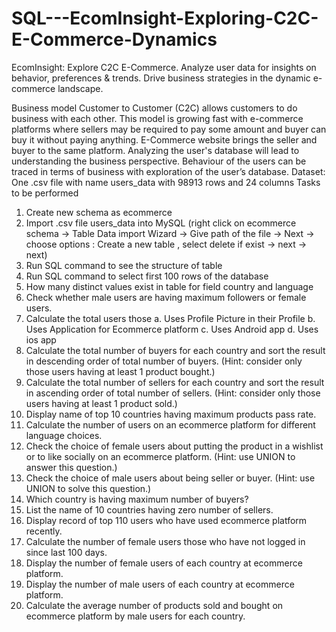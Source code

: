# SQL---EcomInsight-Exploring-C2C-E-Commerce-Dynamics
EcomInsight: Explore C2C E-Commerce. Analyze user data for insights on behavior, preferences &amp; trends. Drive business strategies in the dynamic e-commerce landscape.

Business model Customer to Customer (C2C) allows customers to do business with each other. This model is growing fast with e-commerce platforms where sellers may be required to pay some amount and buyer can buy it without paying anything. E-Commerce website brings the seller and buyer to the same platform. 
Analyzing the user's database will lead to understanding the business perspective. Behaviour of the users can be traced in terms of business with exploration of the user’s database. 
Dataset: One .csv file with name users_data with 98913 rows and 24 columns
Tasks to be performed
1.	Create new schema as ecommerce
2.	Import .csv file users_data into MySQL
(right click on ecommerce schema -> Table Data import Wizard -> Give path of the file -> Next -> choose options : Create a new table , select delete if exist -> next -> next)
3.	Run SQL command to see the structure of table
4.	Run SQL command to select first 100 rows of the database
5.	How many distinct values exist in table for field country and language
6.	Check whether male users are having maximum followers or female users.
7.	Calculate the total users those
a.	Uses Profile Picture in their Profile
b.	Uses Application for Ecommerce platform
c.	Uses Android app
d.	Uses ios app
8.	Calculate the total number of buyers for each country and sort the result in descending order of total number of buyers. (Hint: consider only those users having at least 1 product bought.)
9.	Calculate the total number of sellers for each country and sort the result in ascending order of total number of sellers. (Hint: consider only those users having at least 1 product sold.)
10.	Display name of top 10 countries having maximum products pass rate.
11.	Calculate the number of users on an ecommerce platform for different language choices.
12.	Check the choice of female users about putting the product in a wishlist or to like socially on an ecommerce platform. (Hint: use UNION to answer this question.)
13.	Check the choice of male users about being seller or buyer. (Hint: use UNION to solve this question.)
14.	Which country is having maximum number of buyers?
15.	List the name of 10 countries having zero number of sellers.
16.	Display record of top 110 users who have used ecommerce platform recently.
17.	Calculate the number of female users those who have not logged in since last 100 days.
18.	Display the number of female users of each country at ecommerce platform.
19.	Display the number of male users of each country at ecommerce platform.
20.	Calculate the average number of products sold and bought on ecommerce platform by male users for each country.


